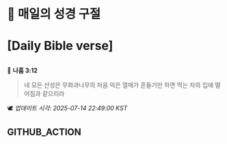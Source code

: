# 🙏 매일의 성경 구절
# [Daily Bible verse]
##
<!-- START_BIBLE_VERSE -->
📖 **나훔 3:12**
> 네 모든 산성은 무화과나무의 처음 익은 열매가 흔들기만 하면 먹는 자의 입에 떨어짐과 같으리라

🕊️ _업데이트 시각: 2025-07-14 22:49:00 KST_
  <!-- END_BIBLE_VERSE -->
## GITHUB_ACTION
